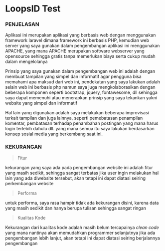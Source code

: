 # LoopsID Test

### PENJELASAN
<p>
    Aplikasi ini merupakan aplikasi yang berbasis web dengan menggunakan framework laravel dimana framework ini berbasis PHP, kemudian web server yang saya gunakan dalam pengembangan aplikasi ini menggunakan APACHE, yang mana APACHE merupakan software webserver yang opensource sehingga gratis tanpa memerlukan biaya serta cukup mudah dalam mengelolanya
</p>

<p>
    Prinsip yang saya gunakan dalam pengembangan web ini adalah dengan membuat tampilan yang simpel dan informatif agar pengguna bisa memahami apa maksud dari web ini, pendekatan yang saya lakukan adalah selain web ini berbasis php namun saya juga mengkolaborasikan dengan beberapa komponen seperti bootstrap, jquery, fontawesome, dll sehingga saya dapat memenuhi atau menerapkan prinsip yang saya tekankan yakni website yang simpel dan informatif
    </p>
    
<p>
    Hal lain yang digunakan adalah saya melakukan beberapa improvisasi terkait tampilan dan juga lainnya, seperti pemebatasan penampilan komentar, pembatasan terhadap penambahan postingan yang mana harus login terlebih dahulu dll. yang mana semua itu saya lakukan berdasarkan konsep sosial media yang berkembang saat ini.
</p>


### KEKURANGAN

<blockquote>Fitur</blockquote>
    <p>kekurangan yang saya ada pada pengembangan website ini adalah fitur yang masih sedikit, sehingga sangat terbatas jika user ingin melakukan hal lain yang ada diwebsite tersebut, akan tetapi ini dapat diatasi seiring perkembangan website
</p>
<blockquote>Performa</blockquote>
<p>
    untuk performa, saya rasa hampir tidak ada kekurangan disini, karena data yang masih sedikit dan hanya berupa tulisan sehingga sangat ringan
</p>
<blockquote>Kualitas Kode</blockquote>
<p>
    Kekurangan dari kualitas kode adalah masih belum tercapainya <i>clean code</i> yang mana nantinya akan memudahkan programmer selanjutnya jika ada pengembangan lebih lanjut, akan tetapi ini dapat diatasi seiring berjalannya pengembangan
</p>

